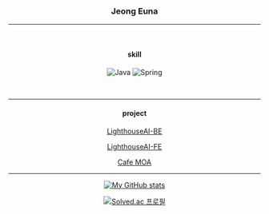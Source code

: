 <div align="center"> 
  
  ### Jeong Euna
  ---
  <br/>
  
  #### skill
  ![Java](https://img.shields.io/badge/java-%23ED8B00.svg?style=for-the-badge&logo=openjdk&logoColor=white)
  ![Spring](https://img.shields.io/badge/spring-%236DB33F.svg?style=for-the-badge&logo=spring&logoColor=white)
  
  <br/>

  ---
  #### project
  [LighthouseAI-BE](https://github.com/eunaJ/LightHouseAI)
  
  [LighthouseAI-FE](https://github.com/eunaJ/LightHouseAI-front)
  
  [Cafe MOA](https://github.com/ImGdevel/Cafe-Moa)
  
  ---
  [![My GitHub stats](https://github-readme-stats.vercel.app/api?username=eunaJ)](https://github.com/eunaJeong/github-readme-stats)

  [![Solved.ac 프로필](http://mazassumnida.wtf/api/v2/generate_badge?boj=kysn77)](https://solved.ac/kysn77/)
  
</div>

